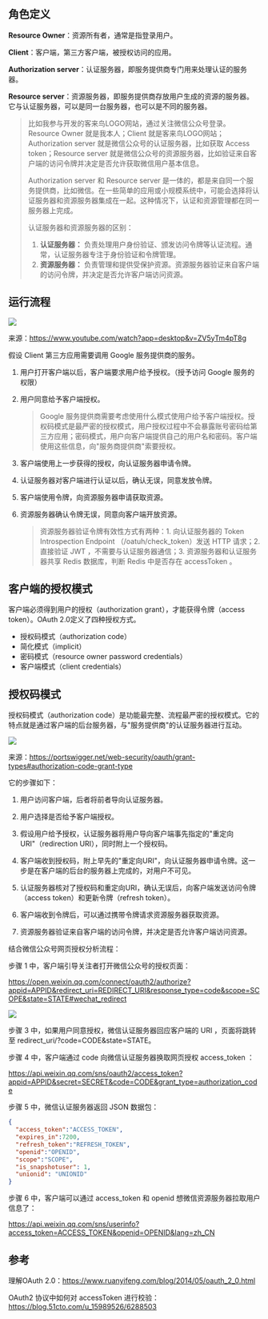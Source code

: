 ## 角色定义

**Resource Owner**：资源所有者，通常是指登录用户。

**Client**：客户端，第三方客户端，被授权访问的应用。

**Authorization server**：认证服务器，即服务提供商专门用来处理认证的服务器。

**Resource server**：资源服务器，即服务提供商存放用户生成的资源的服务器。它与认证服务器，可以是同一台服务器，也可以是不同的服务器。

> 比如我参与开发的客来鸟LOGO网站，通过关注微信公众号登录。Resource Owner 就是我本人；Client 就是客来鸟LOGO网站；Authorization server 就是微信公众号的认证服务器，比如获取 Access token；Resource server 就是微信公众号的资源服务器，比如验证来自客户端的访问令牌并决定是否允许获取微信用户基本信息。
>
> Authorization server 和 Resource server 是一体的，都是来自同一个服务提供商，比如微信。在一些简单的应用或小规模系统中，可能会选择将认证服务器和资源服务器集成在一起。这种情况下，认证和资源管理都在同一服务器上完成。
>
> 认证服务器和资源服务器的区别：
>
> 1. **认证服务器：** 负责处理用户身份验证、颁发访问令牌等认证流程。通常，认证服务器专注于身份验证和令牌管理。
> 2. **资源服务器：** 负责管理和提供受保护资源。资源服务器验证来自客户端的访问令牌，并决定是否允许客户端访问资源。

## 运行流程

![](https://file.liuzx.com.cn/docsify-pic/20231121151931.png)

来源：https://www.youtube.com/watch?app=desktop&v=ZV5yTm4pT8g

假设 Client 第三方应用需要调用 Google 服务提供商的服务。

1. 用户打开客户端以后，客户端要求用户给予授权。（授予访问 Google 服务的权限）

2. 用户同意给予客户端授权。

   > Google 服务提供商需要考虑使用什么模式使用户给予客户端授权。授权码模式是最严密的授权模式，用户授权过程中不会暴露账号密码给第三方应用；密码模式，用户向客户端提供自己的用户名和密码。客户端使用这些信息，向"服务商提供商"索要授权。

3. 客户端使用上一步获得的授权，向认证服务器申请令牌。

4. 认证服务器对客户端进行认证以后，确认无误，同意发放令牌。

5. 客户端使用令牌，向资源服务器申请获取资源。

6. 资源服务器确认令牌无误，同意向客户端开放资源。

   > 资源服务器验证令牌有效性方式有两种：1. 向认证服务器的 Token Introspection Endpoint （/oatuh/check_token）发送 HTTP 请求；2. 直接验证 JWT ，不需要与认证服务器通信；3. 资源服务器和认证服务器共享 Redis 数据库，判断 Redis 中是否存在 accessToken 。

## 客户端的授权模式

客户端必须得到用户的授权（authorization grant），才能获得令牌（access token）。OAuth 2.0定义了四种授权方式。

- 授权码模式（authorization code）
- 简化模式（implicit）
- 密码模式（resource owner password credentials）
- 客户端模式（client credentials）

## 授权码模式

授权码模式（authorization code）是功能最完整、流程最严密的授权模式。它的特点就是通过客户端的后台服务器，与"服务提供商"的认证服务器进行互动。

![](https://file.liuzx.com.cn/docsify-pic/20231121155016.png)

来源：https://portswigger.net/web-security/oauth/grant-types#authorization-code-grant-type

它的步骤如下：

1. 用户访问客户端，后者将前者导向认证服务器。

2. 用户选择是否给予客户端授权。
3. 假设用户给予授权，认证服务器将用户导向客户端事先指定的"重定向URI"（redirection URI），同时附上一个授权码。

4. 客户端收到授权码，附上早先的"重定向URI"，向认证服务器申请令牌。这一步是在客户端的后台的服务器上完成的，对用户不可见。

5. 认证服务器核对了授权码和重定向URI，确认无误后，向客户端发送访问令牌（access token）和更新令牌（refresh token）。
6. 客户端收到令牌后，可以通过携带令牌请求资源服务器获取资源。
7. 资源服务器验证来自客户端的访问令牌，并决定是否允许客户端访问资源。

结合微信公众号网页授权分析流程：

步骤 1 中，客户端引导关注者打开微信公众号的授权页面：

https://open.weixin.qq.com/connect/oauth2/authorize?appid=APPID&redirect_uri=REDIRECT_URI&response_type=code&scope=SCOPE&state=STATE#wechat_redirect

![](https://file.liuzx.com.cn/docsify-pic/20231121155923.png)

步骤 3 中，如果用户同意授权，微信认证服务器回应客户端的 URI ，页面将跳转至 redirect_uri/?code=CODE&state=STATE。

步骤 4 中，客户端通过 code 向微信认证服务器换取网页授权 access_token ：

https://api.weixin.qq.com/sns/oauth2/access_token?appid=APPID&secret=SECRET&code=CODE&grant_type=authorization_code

步骤 5 中，微信认证服务器返回 JSON 数据包：

```json
{
  "access_token":"ACCESS_TOKEN",
  "expires_in":7200,
  "refresh_token":"REFRESH_TOKEN",
  "openid":"OPENID",
  "scope":"SCOPE",
  "is_snapshotuser": 1,
  "unionid": "UNIONID"
}
```

步骤 6 中，客户端可以通过 access_token 和 openid 想微信资源服务器拉取用户信息了：

https://api.weixin.qq.com/sns/userinfo?access_token=ACCESS_TOKEN&openid=OPENID&lang=zh_CN

## 参考

理解OAuth 2.0：https://www.ruanyifeng.com/blog/2014/05/oauth_2_0.html

OAuth2 协议中如何对 accessToken 进行校验：https://blog.51cto.com/u_15989526/6288503

